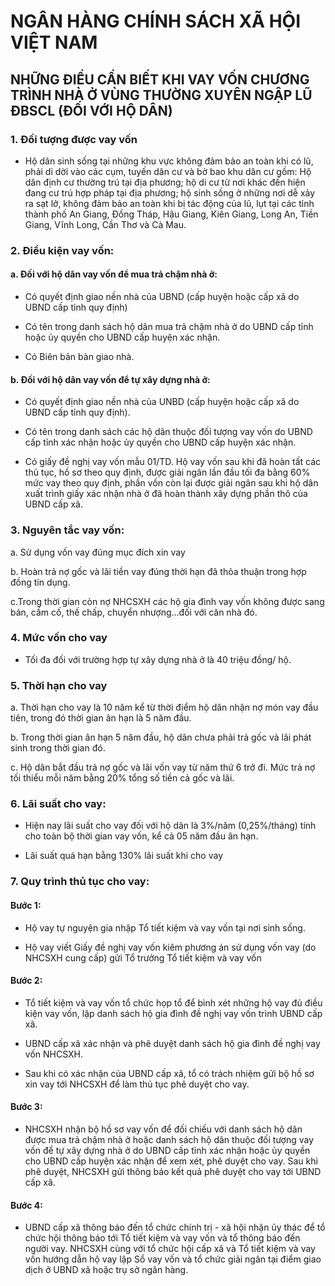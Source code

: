 # NGÂN HÀNG CHÍNH SÁCH XÃ HỘI VIỆT NAM

## NHỮNG ĐIỀU CẦN BIẾT KHI VAY VỐN CHƯƠNG TRÌNH NHÀ Ở VÙNG THƯỜNG XUYÊN NGẬP LŨ ĐBSCL (ĐỐI VỚI HỘ DÂN)


### 1. Đối tượng được vay vốn

- Hộ dân sinh sống tại những khu vực không đảm bảo an toàn khi có lũ, phải di dời vào các cụm, tuyến dân cư và bờ bao khu dân cư gồm: Hộ dân định cư thường trú tại địa phương; hộ di cư từ nơi khác đến hiện đang cư trú hợp pháp tại địa phương; hộ sinh sống ở những nơi dễ xảy ra sạt lở, không đảm bảo an toàn khi bị tác động của lũ, lụt tại các tỉnh thành phố An Giang, Đồng Tháp, Hậu Giang, Kiên Giang, Long An, Tiền Giang, Vĩnh Long, Cần Thơ và Cà Mau.


### 2. Điều kiện vay vốn:

#### a. Đối với hộ dân vay vốn để mua trả chậm nhà ở:

- Có quyết định giao nền nhà của UBND (cấp huyện hoặc cấp xã do UBND cấp tỉnh quy định)

- Có tên trong danh sách hộ dân mua trả chậm nhà ở do UBND cấp tỉnh hoặc ủy quyền cho UBND cấp huyện xác nhận.

- Có Biên bản bàn giao nhà.

#### b. Đối với hộ dân vay vốn để tự xây dựng nhà ở:

- Có quyết định giao nền nhà của UNBD (cấp huyện hoặc cấp xã do UBND cấp tỉnh quy định).

- Có tên trong danh sách các hộ dân thuộc đối tượng vay vốn do UBND cấp tỉnh xác nhận hoặc ủy quyền cho UBND cấp huyện xác nhận.

- Có giấy đề nghị vay vốn mẫu 01/TD. Hộ vay vốn sau khi đã hoàn tất các thủ tục, hồ sơ theo quy định, được giải ngân lần đầu tối đa bằng 60% mức vay theo quy định, phần vốn còn lại được giải ngân sau khi hộ dân xuất trình giấy xác nhận nhà ở đã hoàn thành xây dựng phần thô của UBND cấp xã.


### 3. Nguyên tắc vay vốn:

a. Sử dụng vốn vay đúng mục đích xin vay

b. Hoàn trả nợ gốc và lãi tiền vay đúng thời hạn đã thỏa thuận trong hợp đồng tín dụng.

c.Trong thời gian còn nợ NHCSXH các hộ gia đình vay vốn không được sang bán, cầm cố, thế chấp, chuyển nhượng...đối với căn nhà đó.


### 4. Mức vốn cho vay

- Tối đa đối với trường hợp tự xây dựng nhà ở là 40 triệu đồng/ hộ.


### 5. Thời hạn cho vay

a. Thời hạn cho vay là 10 năm kể từ thời điểm hộ dân nhận nợ món vay đầu tiên, trong đó thời gian ân hạn là 5 năm đầu.

b. Trong thời gian ân hạn 5 năm đầu, hộ dân chưa phải trả gốc và lãi phát sinh trong thời gian đó.

c. Hộ dân bắt đầu trả nợ gốc và lãi vốn vay từ năm thứ 6 trở đi. Mức trả nợ tối thiểu mỗi năm bằng 20% tổng số tiền cả gốc và lãi.


### 6. Lãi suất cho vay:

- Hiện nay lãi suất cho vay đối với hộ dân là 3%/năm (0,25%/tháng) tính cho toàn bộ thời gian vay vốn, kể cả 05 năm đầu ân hạn.

- Lãi suất quá hạn bằng 130% lãi suất khi cho vay


### 7. Quy trình thủ tục cho vay:

#### Bước 1:

- Hộ vay tự nguyện gia nhập Tổ tiết kiệm và vay vốn tại nơi sinh sống.

- Hộ vay viết Giấy đề nghị vay vốn kiêm phương án sử dụng vốn vay (do NHCSXH cung cấp) gửi Tổ trưởng Tổ tiết kiệm và vay vốn

#### Bước 2:

- Tổ tiết kiệm và vay vốn tổ chức họp tổ để bình xét những hộ vay đủ điều kiện vay vốn, lập danh sách hộ gia đình đề nghị vay vốn trình UBND cấp xã.

- UBND cấp xã xác nhận và phê duyệt danh sách hộ gia đình đề nghị vay vốn NHCSXH.

- Sau khi có xác nhận của UBND cấp xã, tổ có trách nhiệm gửi bộ hồ sơ xin vay tới NHCSXH để làm thủ tục phê duyệt cho vay.

#### Bước 3:

- NHCSXH nhận bộ hồ sơ vay vốn để đối chiếu với danh sách hộ dân được mua trả chậm nhà ở hoặc danh sách hộ dân thuộc đối tượng vay vốn để tự xây dựng nhà ở do UBND cấp tỉnh xác nhận hoặc ủy quyền cho UBND cấp huyện xác nhận để xem xét, phê duyệt cho vay. Sau khi phê duyệt, NHCSXH gửi thông báo kết quả phê duyệt cho vay tới UBND cấp xã.

#### Bước 4:

- UBND cấp xã thông báo đến tổ chức chính trị - xã hội nhận ủy thác để tổ chức hội thông báo tới Tổ tiết kiệm và vay vốn và tổ thông báo đến người vay. NHCSXH cùng với tổ chức hội cấp xã và Tổ tiết kiệm và vay vốn hướng dẫn hộ vay lập Sổ vay vốn và tổ chức giải ngân tại điểm giao dịch ở UBND xã hoặc trụ sở ngân hàng.
